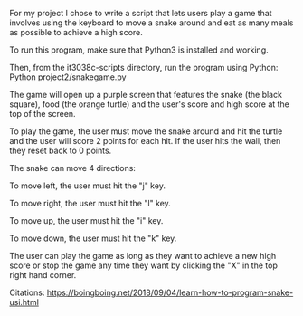 For my project I chose to write a script that lets users play a game that involves using the keyboard to move a snake around and eat as many meals as possible to achieve a high score.

To run this program, make sure that Python3 is installed and working.

Then, from the it3038c-scripts directory, run the program using Python: Python project2/snakegame.py

The game will open up a purple screen that features the snake (the black square), food (the orange turtle) and the user's score and high score at the top of the screen.

To play the game, the user must move the snake around and hit the turtle and the user will score 2 points for each hit. If the user hits the wall, then they reset back to 0 points.

The snake can move 4 directions:

To move left, the user must hit the "j" key.

To move right, the user must hit the "l" key.

To move up, the user must hit the "i" key.

To move down, the user must hit the "k" key.

The user can play the game as long as they want to achieve a new high score or stop the game any time they want by clicking the "X" in the top right hand corner.

Citations: https://boingboing.net/2018/09/04/learn-how-to-program-snake-usi.html